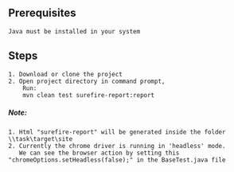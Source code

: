 ## Prerequisites
    Java must be installed in your system

## Steps
    1. Download or clone the project
    2. Open project directory in command prompt, 
        Run:
        mvn clean test surefire-report:report

##### Note: 
    1. Html "surefire-report" will be generated inside the folder \\task\target\site
    2. Currently the chrome driver is running in 'headless' mode. 
       We can see the browser action by setting this "chromeOptions.setHeadless(false);" in the BaseTest.java file